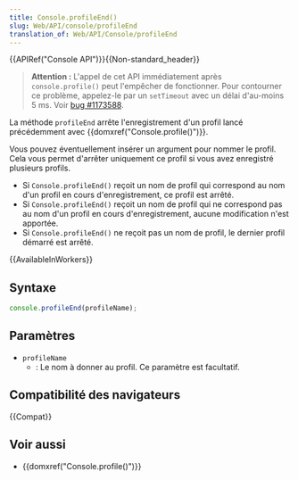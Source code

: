 ```yaml
---
title: Console.profileEnd()
slug: Web/API/console/profileEnd
translation_of: Web/API/Console/profileEnd
---
```


{{APIRef("Console API")}}{{Non-standard_header}}

> **Attention :** L'appel de cet API immédiatement après `console.profile()` peut l'empêcher de fonctionner. Pour contourner ce problème, appelez-le par un `setTimeout` avec un délai d'au-moins 5 ms. Voir [bug #1173588](https://bugzilla.mozilla.org/show_bug.cgi?id=1173588).

La méthode `profileEnd`  arrête l'enregistrement d'un profil lancé précédemment avec {{domxref("Console.profile()")}}.

Vous pouvez éventuellement insérer un argument pour nommer le profil. Cela vous permet d'arrêter uniquement ce profil si vous avez enregistré plusieurs profils.

- Si `Console.profileEnd()` reçoit un nom de profil qui correspond au nom d'un profil en cours d'enregistrement, ce profil est arrêté.
- Si `Console.profileEnd()` reçoit un nom de profil qui ne correspond pas au nom d'un profil en cours d'enregistrement, aucune modification n'est apportée.
- Si `Console.profileEnd()` ne reçoit pas un nom de profil, le dernier profil démarré est arrêté.

{{AvailableInWorkers}}

## Syntaxe

```js
console.profileEnd(profileName);
```

## Paramètres

- `profileName`
  - : Le nom à donner au profil. Ce paramètre est facultatif.

## Compatibilité des navigateurs

{{Compat}}

## Voir aussi

- {{domxref("Console.profile()")}}
